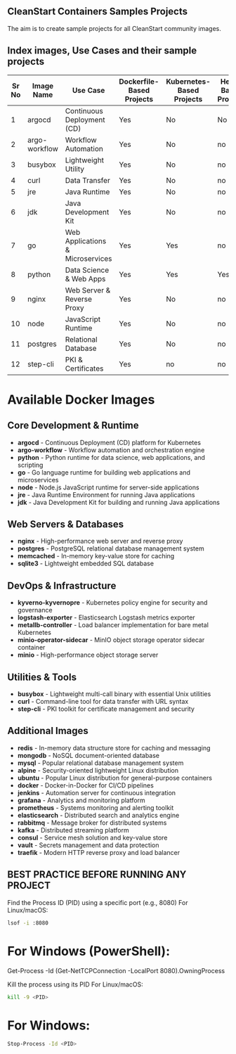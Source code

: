 ## CleanStart Containers Samples Projects
The aim is to create sample projects for all CleanStart community images. 

## Index images, Use Cases and their sample projects

| Sr No | Image Name        | Use Case                        | Dockerfile-Based Projects | Kubernetes-Based Projects | Helm-Based Projects |
|-------|-------------------|---------------------------------|---------------------------|---------------------------|----------------------|
| 1     | argocd            | Continuous Deployment (CD)      | Yes                       | No                        | No                   |
| 2     | argo-workflow      | Workflow Automation             | Yes                       | No                       | no                 |
| 3     | busybox           | Lightweight Utility             | Yes                       | No                       | no                  |
| 4     | curl              | Data Transfer                   | Yes                       | No                       | no                 |
| 5     | jre               | Java Runtime                    | Yes                       | No                        | no                 |
| 6     | jdk               | Java Development Kit            | Yes                       | No                       | no                 |
| 7     | go                | Web Applications & Microservices| Yes                       | Yes                       | no                 |
| 8     | python            | Data Science & Web Apps         | Yes                       | Yes                       | Yes                 |
| 9     | nginx             | Web Server & Reverse Proxy      | Yes                       | No                        | no                 |
| 10    | node              | JavaScript Runtime              | Yes                       | No                        | no                 |
| 11    | postgres          | Relational Database             | Yes                       | No                        | no                 |
| 12    | step-cli          | PKI & Certificates              | Yes                       | no                        | no                 |

# Available Docker Images

## Core Development & Runtime
- **argocd** - Continuous Deployment (CD) platform for Kubernetes
- **argo-workflow** - Workflow automation and orchestration engine
- **python** - Python runtime for data science, web applications, and scripting
- **go** - Go language runtime for building web applications and microservices
- **node** - Node.js JavaScript runtime for server-side applications
- **jre** - Java Runtime Environment for running Java applications
- **jdk** - Java Development Kit for building and running Java applications

## Web Servers & Databases
- **nginx** - High-performance web server and reverse proxy
- **postgres** - PostgreSQL relational database management system
- **memcached** - In-memory key-value store for caching
- **sqlite3** - Lightweight embedded SQL database

## DevOps & Infrastructure
- **kyverno-kyvernopre** - Kubernetes policy engine for security and governance
- **logstash-exporter** - Elasticsearch Logstash metrics exporter
- **metallb-controller** - Load balancer implementation for bare metal Kubernetes
- **minio-operator-sidecar** - MinIO object storage operator sidecar container
- **minio** - High-performance object storage server

## Utilities & Tools
- **busybox** - Lightweight multi-call binary with essential Unix utilities
- **curl** - Command-line tool for data transfer with URL syntax
- **step-cli** - PKI toolkit for certificate management and security

## Additional Images
- **redis** - In-memory data structure store for caching and messaging
- **mongodb** - NoSQL document-oriented database
- **mysql** - Popular relational database management system
- **alpine** - Security-oriented lightweight Linux distribution
- **ubuntu** - Popular Linux distribution for general-purpose containers
- **docker** - Docker-in-Docker for CI/CD pipelines
- **jenkins** - Automation server for continuous integration
- **grafana** - Analytics and monitoring platform
- **prometheus** - Systems monitoring and alerting toolkit
- **elasticsearch** - Distributed search and analytics engine
- **rabbitmq** - Message broker for distributed systems
- **kafka** - Distributed streaming platform
- **consul** - Service mesh solution and key-value store
- **vault** - Secrets management and data protection
- **traefik** - Modern HTTP reverse proxy and load balancer


## BEST PRACTICE BEFORE RUNNING ANY PROJECT

 Find the Process ID (PID) using a specific port (e.g., 8080)
 For Linux/macOS:
 ```bash
lsof -i :8080
```

# For Windows (PowerShell):
Get-Process -Id (Get-NetTCPConnection -LocalPort 8080).OwningProcess

 Kill the process using its PID
 For Linux/macOS:
 ```bash
kill -9 <PID>
```

# For Windows:
```bash
Stop-Process -Id <PID>
```




